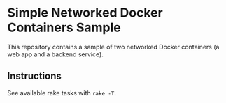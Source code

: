 # Simple Networked Docker Containers Sample

This repository contains a sample of two networked Docker containers (a web app and a backend service).

## Instructions

See available rake tasks with `rake -T`.
